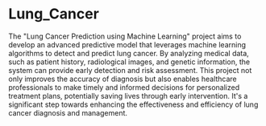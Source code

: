 # Lung_Cancer
The "Lung Cancer Prediction using Machine Learning" project aims to develop an advanced predictive model that leverages machine learning algorithms to detect and predict lung cancer. By analyzing medical data, such as patient history, radiological images, and genetic information, the system can provide early detection and risk assessment. This project not only improves the accuracy of diagnosis but also enables healthcare professionals to make timely and informed decisions for personalized treatment plans, potentially saving lives through early intervention. It's a significant step towards enhancing the effectiveness and efficiency of lung cancer diagnosis and management.
